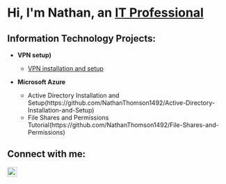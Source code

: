 <h1>Hi, I'm Nathan, an <a href="https://https://www.linkedin.com/in/nathan-thomson-4802b1261/">IT Professional</a></h1>

<h2> Information Technology Projects:</h2>

- <b>VPN setup)</b>
  - [VPN installation and setup](https://github.com/NathanThomson1492/nathanthomsonvpn)
  
- <b>Microsoft Azure</b>
  <ul>
    <li>Active Directory Installation and Setup(https://github.com/NathanThomson1492/Active-Directory-Installation-and-Setup)</li>
    <li>File Shares and Permissions Tutorial(https://github.com/NathanThomson1492/File-Shares-and-Permissions) </li>
  </ul>

  

<h2>Connect with me:</h2>


[<img align="left" alt="Josh | LinkedIn" width="22px" src="https://cdn.jsdelivr.net/npm/simple-icons@v3/icons/linkedin.svg" />][linkedin]




[linkedin]: https://linkedin.com/in/nathan-thomson-4802b1261/
